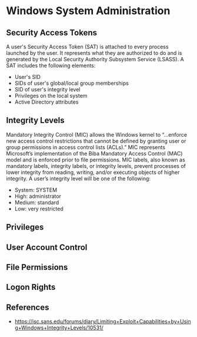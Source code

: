 # Windows System Administration

## Security Access Tokens
A user's Security Access Token (SAT) is attached to every process launched by the user. It represents what they are authorized to do and is generated by the Local Security Authority Subsystem Service (LSASS). A SAT includes the following elements:
* User's SID
* SIDs of user's global/local group memberships
* SID of user's integrity level
* Privileges on the local system
* Active Directory attributes

## Integrity Levels
Mandatory Integrity Control (MIC) allows the Windows kernel to “...enforce new access control restrictions that cannot be defined by granting user or group permissions in access control lists (ACLs).” MIC represents Microsoft’s implementation of the Biba Mandatory Access Control (MAC) model and is enforced prior to file permissions. MIC labels, also known as mandatory labels, integrity labels, or integrity levels, prevent processes of lower integrity from reading, writing, and/or executing objects of higher integrity. A user’s integrity level will be one of the following: 
* System: SYSTEM
* High: administrator
* Medium: standard
* Low: very restricted

## Privileges 

## User Account Control

## File Permissions

## Logon Rights

## References
* https://isc.sans.edu/forums/diary/Limiting+Exploit+Capabilities+by+Using+Windows+Integrity+Levels/10531/

